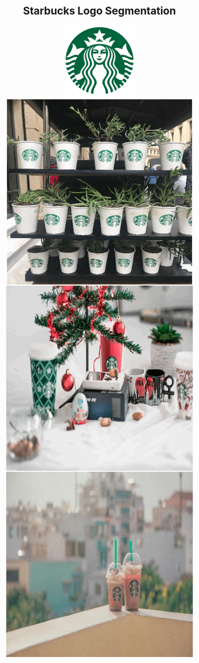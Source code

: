 <h1 align="center">Starbucks Logo Segmentation</h1>

<div align="center">
    <img src="output/starbucks-logo.png" width="200" height="200">
</div>

<div align="center">
    <img src="output/Starbucks_logo_guido-coppa-KJ2g56_S3s8-unsplash.gif" width="500" height="500">
</div>

<div align="center">
    <img src="output/Starbucks_logo_aleksander-vlad-sI2TQQlL3Zo-unsplash.gif" width="700" height="500">
</div>

<div align="center">
    <img src="output/Starbucks_logo_pexels-min-an-1004040.gif" width="700" height="500">
</div>



